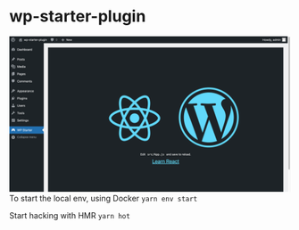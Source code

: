 # wp-starter-plugin

![Admin area](display.png)
To start the local env, using Docker
`yarn env start`

Start hacking with HMR
`yarn hot`

